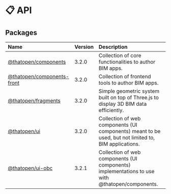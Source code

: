 # 📋 API

## Packages

| Name | Version | Description |
| :------ | :------ | :------ |
| [@thatopen/components](@thatopen/components/index.md) | 3.2.0 | Collection of core functionalities to author BIM apps. |
| [@thatopen/components-front](@thatopen/components-front/index.md) | 3.2.0 | Collection of frontend tools to author BIM apps. |
| [@thatopen/fragments](@thatopen/fragments/index.md) | 3.2.0 | Simple geometric system built on top of Three.js to display 3D BIM data efficiently. |
| [@thatopen/ui](@thatopen/ui/index.md) | 3.2.0 | Collection of web components (UI components) meant to be used, but not limited to, BIM applications. |
| [@thatopen/ui-obc](@thatopen/ui-obc/index.md) | 3.2.1 | Collection of web components (UI components) implementations to use with @thatopen/components. |
